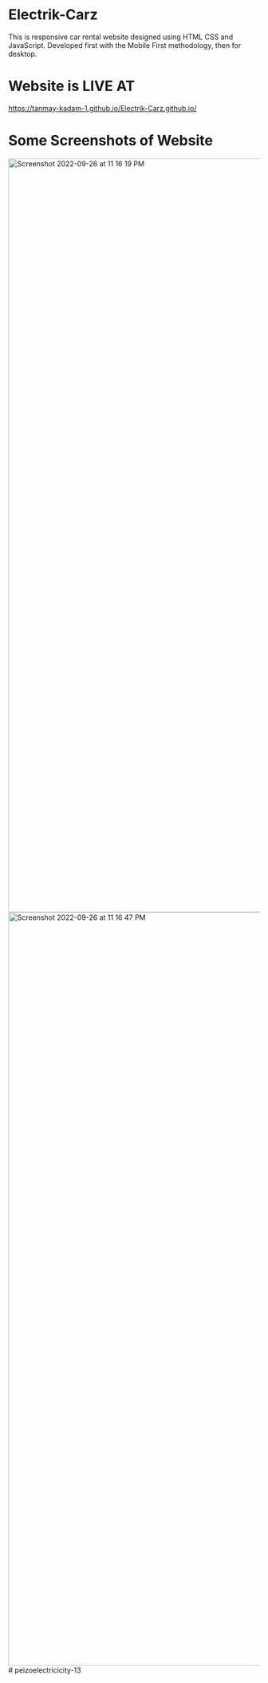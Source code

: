 # Electrik-Carz
This is responsive car rental website designed using HTML CSS and JavaScript. 
Developed first with the Mobile First methodology, then for desktop.

# Website is LIVE AT
https://tanmay-kadam-1.github.io/Electrik-Carz.github.io/

# Some Screenshots of Website
<img width="1509" alt="Screenshot 2022-09-26 at 11 16 19 PM" src="https://user-images.githubusercontent.com/113775745/192347512-28e04c36-640b-472e-9019-b95314df4ed8.png">

<img width="1509" alt="Screenshot 2022-09-26 at 11 16 47 PM" src="https://user-images.githubusercontent.com/113775745/192347578-1f3534ad-e409-45c3-834b-523d75ea7607.png">
#   p e i z o e l e c t r i c i c i t y - 1 3  
 